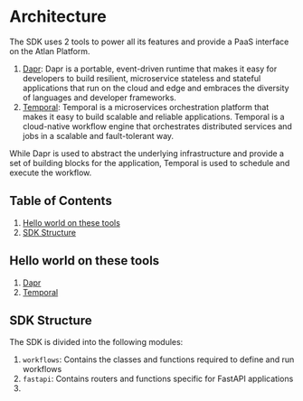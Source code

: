 # Architecture

The SDK uses 2 tools to power all its features and provide a PaaS interface on the Atlan Platform.
1. [Dapr](https://dapr.io/): Dapr is a portable, event-driven runtime that makes it easy for developers to build resilient, microservice stateless and stateful applications that run on the cloud and edge and embraces the diversity of languages and developer frameworks.
2. [Temporal](https://docs.temporal.io/): Temporal is a microservices orchestration platform that makes it easy to build scalable and reliable applications. Temporal is a cloud-native workflow engine that orchestrates distributed services and jobs in a scalable and fault-tolerant way.

While Dapr is used to abstract the underlying infrastructure and provide a set of building blocks for the application, Temporal is used to schedule and execute the workflow.


## Table of Contents
1. [Hello world on these tools](#hello-world-on-these-tools)
2. [SDK Structure](#sdk-structure)


## Hello world on these tools
1. [Dapr](https://github.com/dapr/quickstarts/blob/master/tutorials/hello-world/README.md)
2. [Temporal](https://learn.temporal.io/getting_started/python/hello_world_in_python/)


## SDK Structure
The SDK is divided into the following modules:
1. `workflows`: Contains the classes and functions required to define and run workflows
2. `fastapi`: Contains routers and functions specific for FastAPI applications
3. 
